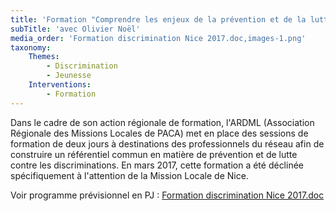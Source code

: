 ```yaml
---
title: 'Formation "Comprendre les enjeux de la prévention et de la lutte contre les discriminations en Mission Locale"'
subTitle: 'avec Olivier Noël'
media_order: 'Formation discrimination Nice 2017.doc,images-1.png'
taxonomy:
    Themes:
        - Discrimination
        - Jeunesse
    Interventions:
        - Formation
---
```


Dans le cadre de son action régionale de formation, l'ARDML (Association Régionale des Missions Locales de PACA) met en place des sessions de formation de deux jours à destinations des professionnels du réseau afin de construire un référentiel commun en matière de prévention et de lutte contre les discriminations. En mars 2017, cette formation a été déclinée spécifiquement à l'attention de la Mission Locale de Nice. 

Voir programme prévisionnel en PJ : [Formation discrimination Nice 2017.doc](Formation%20discrimination%20Nice%202017.doc)